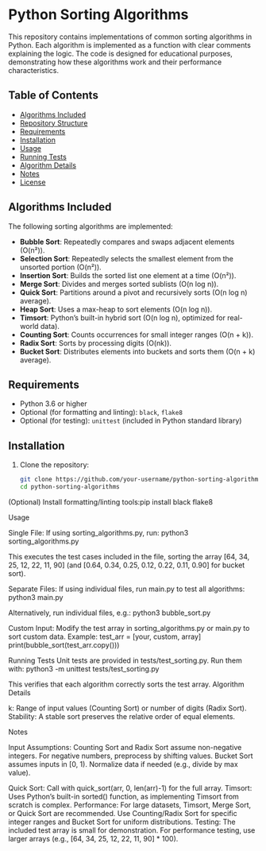 # Python Sorting Algorithms

This repository contains implementations of common sorting algorithms in Python. Each algorithm is implemented as a function with clear comments explaining the logic. The code is designed for educational purposes, demonstrating how these algorithms work and their performance characteristics.

## Table of Contents
- [Algorithms Included](#algorithms-included)
- [Repository Structure](#repository-structure)
- [Requirements](#requirements)
- [Installation](#installation)
- [Usage](#usage)
- [Running Tests](#running-tests)
- [Algorithm Details](#algorithm-details)
- [Notes](#notes)
- [License](#license)

## Algorithms Included
The following sorting algorithms are implemented:
- **Bubble Sort**: Repeatedly compares and swaps adjacent elements (O(n²)).
- **Selection Sort**: Repeatedly selects the smallest element from the unsorted portion (O(n²)).
- **Insertion Sort**: Builds the sorted list one element at a time (O(n²)).
- **Merge Sort**: Divides and merges sorted sublists (O(n log n)).
- **Quick Sort**: Partitions around a pivot and recursively sorts (O(n log n) average).
- **Heap Sort**: Uses a max-heap to sort elements (O(n log n)).
- **Timsort**: Python’s built-in hybrid sort (O(n log n), optimized for real-world data).
- **Counting Sort**: Counts occurrences for small integer ranges (O(n + k)).
- **Radix Sort**: Sorts by processing digits (O(nk)).
- **Bucket Sort**: Distributes elements into buckets and sorts them (O(n + k) average).

## Requirements
- Python 3.6 or higher
- Optional (for formatting and linting): `black`, `flake8`
- Optional (for testing): `unittest` (included in Python standard library)

## Installation
1. Clone the repository:
   ```bash
   git clone https://github.com/your-username/python-sorting-algorithms.git
   cd python-sorting-algorithms


(Optional) Install formatting/linting tools:pip install black flake8



Usage

Single File: If using sorting_algorithms.py, run:
python3 sorting_algorithms.py

 This executes the test cases included in the file, sorting the array [64, 34, 25, 12, 22, 11, 90] (and [0.64, 0.34, 0.25, 0.12, 0.22, 0.11, 0.90] for bucket sort).

Separate Files: If using individual files, run main.py to test all algorithms:
python3 main.py

 Alternatively, run individual files, e.g.:
python3 bubble_sort.py


Custom Input: Modify the test array in sorting_algorithms.py or main.py to sort custom data. Example:
test_arr = [your, custom, array]
print(bubble_sort(test_arr.copy()))



Running Tests
Unit tests are provided in tests/test_sorting.py. Run them with:
python3 -m unittest tests/test_sorting.py

This verifies that each algorithm correctly sorts the test array.
Algorithm Details



k: Range of input values (Counting Sort) or number of digits (Radix Sort).
Stability: A stable sort preserves the relative order of equal elements.

Notes

Input Assumptions:
Counting Sort and Radix Sort assume non-negative integers. For negative numbers, preprocess by shifting values.
Bucket Sort assumes inputs in [0, 1). Normalize data if needed (e.g., divide by max value).


Quick Sort: Call with quick_sort(arr, 0, len(arr)-1) for the full array.
Timsort: Uses Python’s built-in sorted() function, as implementing Timsort from scratch is complex.
Performance: For large datasets, Timsort, Merge Sort, or Quick Sort are recommended. Use Counting/Radix Sort for specific integer ranges and Bucket Sort for uniform distributions.
Testing: The included test array is small for demonstration. For performance testing, use larger arrays (e.g., [64, 34, 25, 12, 22, 11, 90] * 100).

